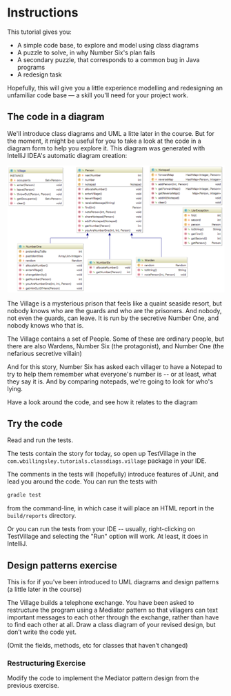 # Instructions

This tutorial gives you:

* A simple code base, to explore and model using class diagrams
* A puzzle to solve, in why Number Six's plan fails
* A secondary puzzle, that corresponds to a common bug in Java programs
* A redesign task

Hopefully, this will give you a little experience modelling and redesigning an unfamiliar code base &mdash; a skill you'll need for your project work.

## The code in a diagram

We'll introduce class diagrams and UML a litte later in the course.
But for the moment, it might be useful for you to take a look at the code
in a diagram form to help you explore it. This diagram was generated with
IntelliJ IDEA's automatic diagram creation:

![Class Diagram of the code](intellijClassDiag.png)

The Village is a mysterious prison that feels like a quaint seaside resort,
but nobody knows who are the guards and who are the prisoners. And nobody,
not even the guards, can leave. It is run by the secretive Number One, and
nobody knows who that is.

The Village contains a set of People. Some of these are ordinary people, 
but there are also Wardens, Number Six (the protagonist), and Number One
(the nefarious secretive villain)

And for this story, Number Six has asked each villager to have a Notepad to
try to help them remember what everyone's number is -- or at least, what
they say it is. And by comparing notepads, we're going to look for who's 
lying.

Have a look around the code, and see how it relates to the diagram

## Try the code

Read and run the tests. 

The tests contain the story for today, so open up TestVillage in the 
`com.wbillingsley.tutorials.classdiags.village` package in your IDE.

The comments in the tests will (hopefully) introduce features of JUnit, and
lead you around the code. You can run the tests with 

```sh
gradle test
```

from the command-line, in which case it will place an HTML report in the 
`build/reports` directory.

Or you can run the tests from your IDE -- usually, right-clicking on 
TestVillage and selecting the "Run" option will work. At least, it does
in IntelliJ.


## Design patterns exercise

This is for if you've been introduced to UML diagrams and design patterns (a little later in the course)

The Village builds a telephone exchange. You have been asked to restructure the program using a Mediator pattern so that villagers can text important messages to each other through the exchange, rather than have to find each other at all. Draw a class diagram of your revised design, but don’t write the code yet.

(Omit the fields, methods, etc for classes that haven’t changed)


### Restructuring Exercise

Modify the code to implement the Mediator pattern design from the
previous exercise.



